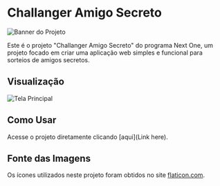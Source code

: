 # Challanger Amigo Secreto

![Banner do Projeto](assets/amigo-secreto-penguin.png)

Este é o projeto "Challanger Amigo Secreto" do programa Next One, um projeto focado em criar uma aplicação web simples e funcional para sorteios de amigos secretos.

## Visualização

![Tela Principal](assets/screenshot.png)

## Como Usar

Acesse o projeto diretamente clicando [aqui](Link here).



## Fonte das Imagens

Os ícones utilizados neste projeto foram obtidos no site [flaticon.com](https://www.flaticon.com).

